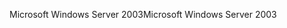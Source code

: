 <span data-ttu-id="da307-101">Microsoft Windows Server 2003</span><span class="sxs-lookup"><span data-stu-id="da307-101">Microsoft Windows Server 2003</span></span>